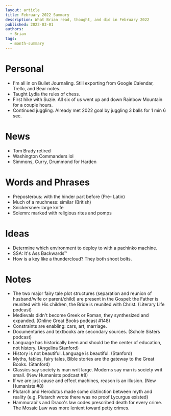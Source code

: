 ```yaml
---
layout: article
title: February 2022 Summary
description: What Brian read, thought, and did in February 2022
published: 2022-03-01
authors:
  - Brian
tags:
  - month-summary
---
```


# Personal
- I'm all in on Bullet Journaling. Still exporting from Google Calendar, Trello, and Bear notes.
- Taught Lydia the rules of chess.
- First hike with Suzie. All six of us went up and down Rainbow Mountain for a couple hours.
- Continued juggling. Already met 2022 goal by juggling 3 balls for 1 min 6 sec.

# News
- Tom Brady retired
- Washington Commanders lol
- Simmons, Curry, Drummond for Harden

# Words and Phrases
- Preposterous: with the hinder part before (Pre- Latin)
- Much of a muchness: similar (British)
- Snickersnee: large knife
- Solemn: marked with religious rites and pomps

# Ideas
- Determine which environment to deploy to with a pachinko machine.
- SSA: It's Ass Backwards™
- How is a key like a thundercloud? They both shoot bolts.

# Notes
- The two major fairy tale plot structures (separation and reunion of husband/wife or parent/child) are present in the Gospel: the Father is reunited with His children, the Bride is reunited with Christ. (Literary Life podcast)
- Medievals didn't become Greek or Roman, they synthesized and expanded. (Online Great Books podcast #148)
- Constraints are enabling: cars, art, marriage.
- Documentaries and textbooks are secondary sources. (Schole Sisters podcast)
- Language has historically been and should be the center of education, not history. (Angelina Stanford)
- History is not beautiful. Language is beautiful. (Stanford)
- Myths, fables, fairy tales, Bible stories are the gateway to the Great Books. (Stanford)
- Classics say society is man writ large. Moderns say man is society writ small. (New Humanists podcast #8)
- If we are just cause and effect machines, reason is an illusion. (New Humanists #8)
- Plutarch and Herodotus made some distinction between myth and reality (e.g. Plutarch wrote there was no proof Lycurgus existed)
- Hammurabi's and Draco's law codes prescribed death for every crime. The Mosaic Law was more lenient toward petty crimes.